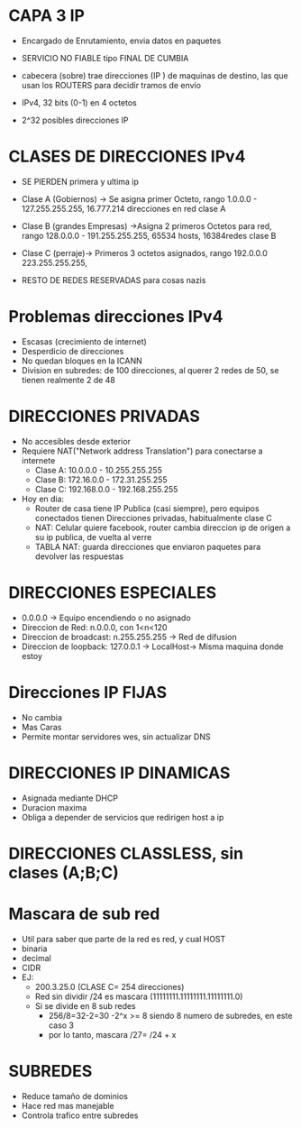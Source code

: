 # CAPA 3 IP
- Encargado de Enrutamiento, envia datos en paquetes
- SERVICIO NO FIABLE tipo FINAL DE CUMBIA
- cabecera (sobre) trae direcciones (IP ) de maquinas de destino, las que  usan los ROUTERS para decidir tramos de envío
- IPv4, 32 bits (0-1) en 4 octetos



- 2^32 posibles direcciones IP

# CLASES DE DIRECCIONES IPv4
- SE PIERDEN primera y ultima ip
- Clase A (Gobiernos) -> Se asigna primer Octeto, rango 1.0.0.0 - 127.255.255.255, 16.777.214 direcciones en red clase A
- Clase B (grandes Empresas) ->Asigna 2 primeros Octetos para red, rango 128.0.0.0 - 191.255.255.255, 65534 hosts, 16384redes clase B

- Clase C (perraje)-> Primeros 3 octetos asignados, rango 192.0.0.0 223.255.255.255, 

- RESTO DE REDES RESERVADAS para cosas nazis

# Problemas direcciones IPv4
- Escasas (crecimiento de internet)
- Desperdicio de direcciones 
- No quedan bloques en la ICANN
- Division en subredes: de 100 direcciones, al querer 2 redes de 50, se tienen realmente 2 de 48

# DIRECCIONES PRIVADAS
- No accesibles desde exterior
- Requiere NAT("Network address Translation")  para conectarse a internete
   - Clase A: 10.0.0.0 - 10.255.255.255
   - Clase B: 172.16.0.0 - 172.31.255.255
   - Clase C: 192.168.0.0 - 192.168.255.255
- Hoy en dia:
  - Router de casa tiene IP Publica (casi siempre), pero equipos conectados tienen Direcciones privadas, habitualmente clase C
  - NAT: Celular quiere facebook, router cambia direccion ip de origen a su ip publica, de vuelta al verre
  - TABLA NAT: guarda direcciones que enviaron paquetes para devolver las respuestas

# DIRECCIONES ESPECIALES
- 0.0.0.0 -> Equipo encendiendo o no asignado
- Direccion de Red: n.0.0.0, con 1<n<120
- Direccion de broadcast: n.255.255.255 -> Red de difusion
- Direccion de loopback: 127.0.0.1 -> LocalHost-> Misma maquina donde estoy

# Direcciones IP FIJAS
- No cambia
- Mas Caras
- Permite montar servidores wes, sin actualizar DNS

# DIRECCIONES IP DINAMICAS
- Asignada mediante DHCP
- Duracion maxima
- Obliga a depender de servicios que redirigen host a ip

# DIRECCIONES CLASSLESS, sin clases (A;B;C)
# Mascara de sub red
- Util para saber que parte de la red es red, y cual HOST
- binaria
- decimal
- CIDR
- EJ:
  - 200.3.25.0 (CLASE C= 254 direcciones)
  - Red sin dividir /24 es mascara (11111111.11111111.11111111.0)
  - Si se divide en 8 sub redes
    - 256/8=32-2=30
    -2^x >= 8 siendo 8 numero de subredes, en este caso 3
    - por lo tanto, mascara /27= /24 + x
# SUBREDES
- Reduce tamaño de dominios
- Hace red mas manejable
- Controla trafico entre subredes

